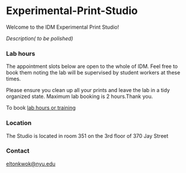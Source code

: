 # Experimental-Print-Studio

Welcome to the IDM Experimental Print Studio!

*Description( to be polished)*


### Lab hours

The appointment slots below are open to the whole of IDM. Feel free to book them noting the lab will be supervised by student workers at these times.

Please ensure you clean up all your prints and leave the lab in a tidy organized state. Maximum lab booking is 2 hours.Thank you.

To book [lab hours or training](https://calendar.google.com/calendar/u/0/appointments/schedules/AcZssZ3t44ymGjvp62wzsYuedBQ081B_LMiwMkvmHnCSnn828G1suv-F4KLZi0_CpgEst4F9Pmxyb6E4)


### Location

The Studio is located in room 351 on the 3rd floor of 370 Jay Street
### Contact
eltonkwok@nyu.edu
